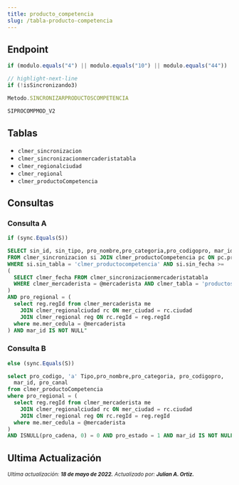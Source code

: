 ```yaml
---
title: producto_competencia
slug: /tabla-producto-competencia
---
```


## Endpoint

```js title="Condiciones"
if (modulo.equals("4") || modulo.equals("10") || modulo.equals("44"))

// highlight-next-line
if (!isSincronizando3)
```

```js title="EndPoint"
Metodo.SINCRONIZARPRODUCTOSCOMPETENCIA

SIPROCOMPMOD_V2
```

## Tablas

- ```clmer_sincronizacion```  
- ```clmer_sincronizacionmercaderistatabla```  
- ```clmer_regionalciudad```  
- ```clmer_regional```  
- ```clmer_productoCompetencia```

## Consultas

### Consulta A

```js title="Condiciones"
if (sync.Equals(S))      
```

```sql title="Query"
SELECT sin_id, sin_tipo, pro_nombre,pro_categoria,pro_codigopro, mar_id 
FROM clmer_sincronizacion si JOIN clmer_productoCompetencia pc ON pc.pro_codigo = si.sin_id
WHERE si.sin_tabla = 'clmer_productocompetencia' AND si.sin_fecha >= 
(
  SELECT clmer_fecha FROM clmer_sincronizacionmercaderistatabla 
  WHERE clmer_mercaderista = @mercaderista AND clmer_tabla = 'productoscompetencia'
)
AND pro_regional = (
  select reg.regId from clmer_mercaderista me
    JOIN clmer_regionalciudad rc ON mer_ciudad = rc.ciudad
    JOIN clmer_regional reg ON rc.regId = reg.regId
  where me.mer_cedula = @mercaderista 
) AND mar_id IS NOT NULL"
```

### Consulta B

```js title="Condiciones"
else (sync.Equals(S))
```

```sql title="Query"
select pro_codigo, 'a' Tipo,pro_nombre,pro_categoria, pro_codigopro, 
  mar_id, pro_canal 
from clmer_productoCompetencia 
where pro_regional = (
  select reg.regId from clmer_mercaderista me
    JOIN clmer_regionalciudad rc ON mer_ciudad = rc.ciudad
    JOIN clmer_regional reg ON rc.regId = reg.regId
  where me.mer_cedula = @mercaderista 
)
AND ISNULL(pro_cadena, 0) = 0 AND pro_estado = 1 AND mar_id IS NOT NULL 
```

## Ultima Actualización

<div class="ultima-actualizacion">
  <small>
    <i>
      Ultima actualización:
      <b> 18 de mayo de 2022.</b>
    </i>
  </small>

  <small>
    <i>
      Actualizado por:
      <b> Julian A. Ortiz.</b>
    </i>
  </small>
</div>